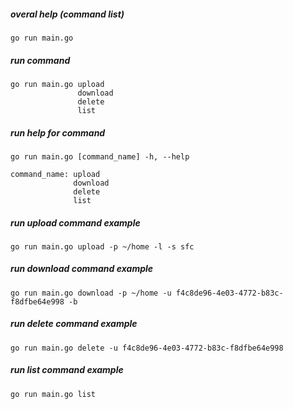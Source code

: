 
##### overal help (command list)
```
go run main.go 
```

##### run command 
```
go run main.go upload    
               download
               delete
               list
```
##### run help for command 
```
go run main.go [command_name] -h, --help

command_name: upload
              download
              delete
              list
```
##### run upload command example
```
go run main.go upload -p ~/home -l -s sfc
```
##### run download command example
```
go run main.go download -p ~/home -u f4c8de96-4e03-4772-b83c-f8dfbe64e998 -b
```
##### run delete command example
```
go run main.go delete -u f4c8de96-4e03-4772-b83c-f8dfbe64e998
```
##### run list command example
```
go run main.go list
```



     
                